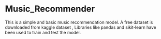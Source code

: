 # Music_Recommender
This is a simple and basic music recommendation model. A free dataset is downloaded from kaggle dataset , Libraries like pandas and sikit-learn have been used to train and test the model.

